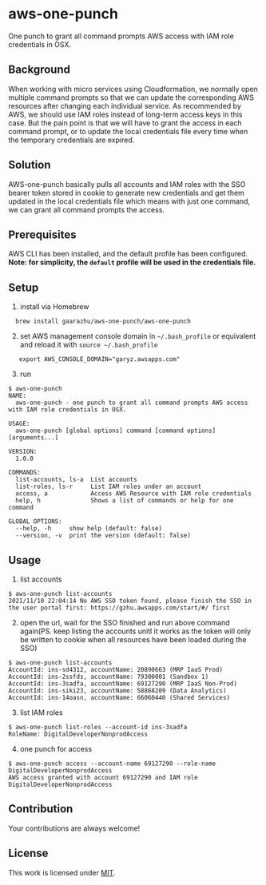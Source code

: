 # aws-one-punch
One punch to grant all command prompts AWS access with IAM role credentials in OSX.

## Background ##
When working with micro services using Cloudformation, we normally open multiple command prompts so that we can update the corresponding AWS resources after changing each individual service. As recommended by AWS, we should use IAM roles instead of long-term access keys in this case. But the pain point is that we will have to grant the access in each command prompt, or to update the local credentials file every time when the temporary credentials are expired.

## Solution ##
AWS-one-punch basically pulls all accounts and IAM roles with the SSO bearer token stored in cookie to generate new credentials and get them updated in the local credentials file which means with just one command, we can grant all command prompts the access.

## Prerequisites ##
AWS CLI has been installed, and the default profile has been configured.
**Note: for simplicity, the `default` profile will be used in the credentials file.**

## Setup ##
1. install via Homebrew
 ```
   brew install gaarazhu/aws-one-punch/aws-one-punch
 ```
2. set AWS management console domain in `~/.bash_profile` or equivalent and reload it with `source ~/.bash_profile`
```
   export AWS_CONSOLE_DOMAIN="garyz.awsapps.com"
 ```
3. run
 ```
$ aws-one-punch
NAME:
   aws-one-punch - one punch to grant all command prompts AWS access with IAM role credentials in OSX.

USAGE:
   aws-one-punch [global options] command [command options] [arguments...]

VERSION:
   1.0.0

COMMANDS:
   list-accounts, ls-a  List accounts
   list-roles, ls-r     List IAM roles under an account
   access, a            Access AWS Resource with IAM role credentials
   help, h              Shows a list of commands or help for one command

GLOBAL OPTIONS:
   --help, -h     show help (default: false)
   --version, -v  print the version (default: false)
```

## Usage ##
1. list accounts
```
$ aws-one-punch list-accounts
2021/11/10 22:04:14 No AWS SSO token found, please finish the SSO in the user portal first: https://gzhu.awsapps.com/start/#/ first
```

2. open the url, wait for the SSO finished and run above command again(PS. keep listing the accounts unitl it works as the token will only be written to cookie when all resources have been loaded during the SSO)
```
$ aws-one-punch list-accounts
AccountId: ins-sd4312, accountName: 20890663 (MRP IaaS Prod)
AccountId: ins-2ssfds, accountName: 79300001 (Sandbox 1)
AccountId: ins-3sadfa, accountName: 69127290 (MRP IaaS Non-Prod)
AccountId: ins-siki23, accountName: 58868209 (Data Analytics)
AccountId: ins-14oasn, accountName: 66060440 (Shared Services)
```

3. list IAM roles
```
$ aws-one-punch list-roles --account-id ins-3sadfa
RoleName: DigitalDeveloperNonprodAccess
```
4. one punch for access
```
$ aws-one-punch access --account-name 69127290 --role-name DigitalDeveloperNonprodAccess
AWS access granted with account 69127290 and IAM role DigitalDeveloperNonprodAccess
```

## Contribution ##
Your contributions are always welcome!

## License ##
This work is licensed under [MIT](https://opensource.org/licenses/MIT).
